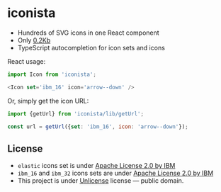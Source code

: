 # iconista

- Hundreds of SVG icons in one React component
- Only [0.2Kb](https://bundlephobia.com/result?p=iconista@1.0.0)
- TypeScript autocompletion for icon sets and icons

React usage:

```js
import Icon from 'iconista';

<Icon set='ibm_16' icon='arrow--down' />
```

Or, simply get the icon URL:

```js
import {getUrl} from 'iconista/lib/getUrl';

const url = getUrl({set: 'ibm_16', icon: 'arrow--down'});
```


## License

- `elastic` icons set is under [Apache License 2.0 by IBM](https://github.com/elastic/eui/blob/master/LICENSE)
- `ibm_16` and `ibm_32` icons sets are under [Apache License 2.0 by IBM](https://github.com/IBM/carbon-elements/blob/master/LICENSE)
- This project is under [Unlicense](LICENSE) license &mdash; public domain.

